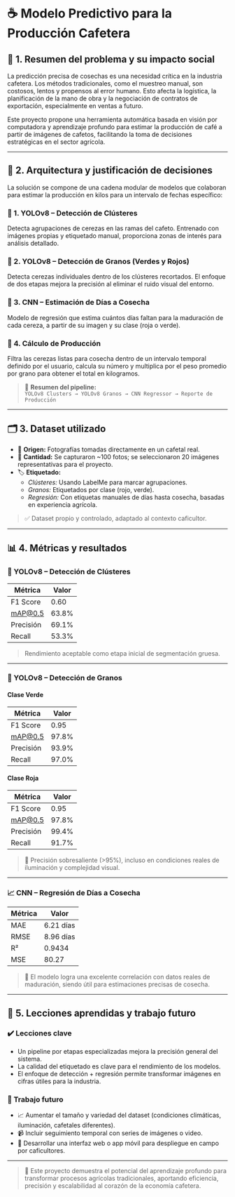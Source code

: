 # ☕ Modelo Predictivo para la Producción Cafetera

## 📌 1. Resumen del problema y su impacto social

La predicción precisa de cosechas es una necesidad crítica en la industria cafetera. Los métodos tradicionales, como el muestreo manual, son costosos, lentos y propensos al error humano. Esto afecta la logística, la planificación de la mano de obra y la negociación de contratos de exportación, especialmente en ventas a futuro.

Este proyecto propone una herramienta automática basada en visión por computadora y aprendizaje profundo para estimar la producción de café a partir de imágenes de cafetos, facilitando la toma de decisiones estratégicas en el sector agrícola.

---

## 🧠 2. Arquitectura y justificación de decisiones

La solución se compone de una cadena modular de modelos que colaboran para estimar la producción en kilos para un intervalo de fechas específico:

### 🔹 1. YOLOv8 – Detección de Clústeres
Detecta agrupaciones de cerezas en las ramas del cafeto. Entrenado con imágenes propias y etiquetado manual, proporciona zonas de interés para análisis detallado.

### 🔹 2. YOLOv8 – Detección de Granos (Verdes y Rojos)
Detecta cerezas individuales dentro de los clústeres recortados. El enfoque de dos etapas mejora la precisión al eliminar el ruido visual del entorno.

### 🔹 3. CNN – Estimación de Días a Cosecha
Modelo de regresión que estima cuántos días faltan para la maduración de cada cereza, a partir de su imagen y su clase (roja o verde).

### 🔹 4. Cálculo de Producción
Filtra las cerezas listas para cosecha dentro de un intervalo temporal definido por el usuario, calcula su número y multiplica por el peso promedio por grano para obtener el total en kilogramos.

> 🧩 **Resumen del pipeline:**  
`YOLOv8 Clusters → YOLOv8 Granos → CNN Regressor → Reporte de Producción`

---

## 🗂️ 3. Dataset utilizado

- 📸 **Origen:** Fotografías tomadas directamente en un cafetal real.
- 🔢 **Cantidad:** Se capturaron ~100 fotos; se seleccionaron 20 imágenes representativas para el proyecto.
- 🏷️ **Etiquetado:**
  - *Clústeres:* Usando LabelMe para marcar agrupaciones.
  - *Granos:* Etiquetados por clase (rojo, verde).
  - *Regresión:* Con etiquetas manuales de días hasta cosecha, basadas en experiencia agrícola.

> ✅ Dataset propio y controlado, adaptado al contexto caficultor.

---

## 📊 4. Métricas y resultados

### 🍇 YOLOv8 – Detección de Clústeres

| Métrica       | Valor |
|---------------|-------|
| F1 Score      | 0.60  |
| mAP@0.5       | 63.8% |
| Precisión     | 69.1% |
| Recall        | 53.3% |

> Rendimiento aceptable como etapa inicial de segmentación gruesa.

---

### 🍒 YOLOv8 – Detección de Granos

#### Clase Verde

| Métrica       | Valor |
|---------------|-------|
| F1 Score      | 0.95  |
| mAP@0.5       | 97.8% |
| Precisión     | 93.9% |
| Recall        | 97.0% |

#### Clase Roja

| Métrica       | Valor |
|---------------|-------|
| F1 Score      | 0.95  |
| mAP@0.5       | 97.8% |
| Precisión     | 99.4% |
| Recall        | 91.7% |

> 🎯 Precisión sobresaliente (>95%), incluso en condiciones reales de iluminación y complejidad visual.

---

### 📈 CNN – Regresión de Días a Cosecha

| Métrica    | Valor     |
|------------|-----------|
| MAE        | 6.21 días |
| RMSE       | 8.96 días |
| R²         | 0.9434    |
| MSE        | 80.27     |

> 📅 El modelo logra una excelente correlación con datos reales de maduración, siendo útil para estimaciones precisas de cosecha.

---

## 🚀 5. Lecciones aprendidas y trabajo futuro

### ✔️ Lecciones clave

- Un pipeline por etapas especializadas mejora la precisión general del sistema.
- La calidad del etiquetado es clave para el rendimiento de los modelos.
- El enfoque de detección + regresión permite transformar imágenes en cifras útiles para la industria.

### 🔮 Trabajo futuro

- 📈 Aumentar el tamaño y variedad del dataset (condiciones climáticas, iluminación, cafetales diferentes).
- 📹 Incluir seguimiento temporal con series de imágenes o video.
- 📱 Desarrollar una interfaz web o app móvil para despliegue en campo por caficultores.

---

> 🧠 Este proyecto demuestra el potencial del aprendizaje profundo para transformar procesos agrícolas tradicionales, aportando eficiencia, precisión y escalabilidad al corazón de la economía cafetera.

